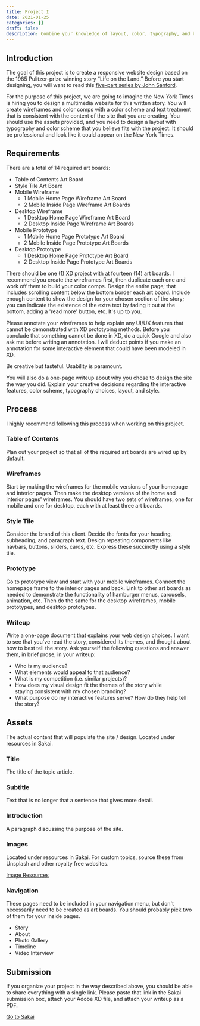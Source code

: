 ```yaml
---
title: Project I
date: 2021-01-25
categories: []
draft: false
description: Combine your knowledge of layout, color, typography, and branding to create a rich and engaging prototype.
---
```


## Introduction

The goal of this project is to create a responsive website design based on the 1985 Pulitzer-prize winning story “Life on the Land.” Before you start designing, you will want to read this [five-part series by John Sanford](http://www.johnsandford.org/farm.html).

For the purpose of this project, we are going to imagine the New York Times is hiring you to design a multimedia website for this written story. You will create wireframes and color comps with a color scheme and text treatment that is consistent with the content of the site that you are creating. You should use the assets provided, and you need to design a layout with typography and color scheme that you believe fits with the project. It should be professional and look like it could appear on the New York Times.

## Requirements

There are a total of 14 required art boards:

- Table of Contents Art Board
- Style Tile Art Board
- Mobile Wireframe
  - 1 Mobile Home Page Wireframe Art Board
  - 2 Mobile Inside Page Wireframe Art Boards
- Desktop Wireframe
  - 1 Desktop Home Page Wireframe Art Board
  - 2 Desktop Inside Page Wireframe Art Boards
- Mobile Prototype
  - 1 Mobile Home Page Prototype Art Board
  - 2 Mobile Inside Page Prototype Art Boards
- Desktop Prototype
  - 1 Desktop Home Page Prototype Art Board
  - 2 Desktop Inside Page Prototype Art Boards

There should be one (1) XD project with at fourteen (14) art boards. I recommend you create the wireframes first, then duplicate each one and work off them to build your color comps. Design the entire page; that includes scrolling content below the bottom border each art board. Include enough content to show the design for your chosen section of the story; you can indicate the existence of the extra text by fading it out at the bottom, adding a 'read more' button, etc. It's up to you.

Please annotate your wireframes to help explain any UI/UX features that cannot be demonstrated with XD prototyping methods. Before you conclude that something cannot be done in XD, do a quick Google and also ask me before writing an annotation. I will deduct points if you make an annotation for some interactive element that could have been modeled in XD.

Be creative but tasteful. Usability is paramount.

You will also do a one-page writeup about why you chose to design the site the way you did. Explain your creative decisions regarding the interactive features, color scheme, typography choices, layout, and style.

## Process

I highly recommend following this process when working on this project.

### Table of Contents

Plan out your project so that all of the required art boards are wired up by default.

### Wireframes

Start by making the wireframes for the mobile versions of your homepage and interior pages. Then make the desktop versions of the home and interior pages' wireframes. You should have two sets of wireframes, one for mobile and one for desktop, each with at least three art boards.

### Style Tile

Consider the brand of this client. Decide the fonts for your heading, subheading, and paragraph text. Design repeating components like navbars, buttons, sliders, cards, etc. Express these succinctly using a style tile.

### Prototype

Go to prototype view and start with your mobile wireframes. Connect the homepage frame to the interior pages and back. Link to other art boards as needed to demonstrate the functionality of hamburger menus, carousels, animation, etc. Then do the same for the desktop wireframes, mobile prototypes, and desktop prototypes.

### Writeup

Write a one-page document that explains your web design choices. I want to see that you've read the story, considered its themes, and thought about how to best tell the story. Ask yourself the following questions and answer them, in brief prose, in your writeup:

- Who is my audience?
- What elements would appeal to that audience?
- What is my competition (i.e. similar projects)?
- How does my visual design fit the themes of the story while staying consistent with my chosen branding?
- What purpose do my interactive features serve? How do they help tell the story?

## Assets

The actual content that will populate the site / design. Located under resources in Sakai.

### Title

The title of the topic article.

### Subtitle

Text that is no longer that a sentence that gives more detail.

### Introduction

A paragraph discussing the purpose of the site.

### Images

Located under resources in Sakai. For custom topics, source these from Unsplash and other royalty free websites.

[Image Resources](https://mejo187.com/resource/#images)

### Navigation

These pages need to be included in your navigation menu, but don't necessarily need to be created as art boards. You should probably pick two of them for your inside pages.

- Story
- About
- Photo Gallery
- Timeline
- Video Interview

## Submission

If you organize your project in the way described above, you should be able to share everything with a single link. Please paste that link in the Sakai submission box, attach your Adobe XD file, and attach your writeup as a PDF.

[Go to Sakai](https://sakai.unc.edu)
